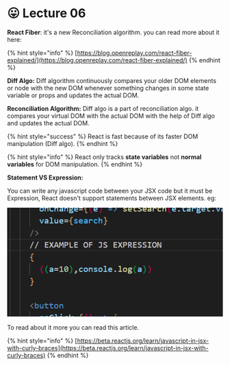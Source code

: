 # 😛 Lecture 06

**React Fiber**: it's a new Reconciliation algorithm. you can read more about it here:&#x20;

{% hint style="info" %}
[https://blog.openreplay.com/react-fiber-explained/](https://blog.openreplay.com/react-fiber-explained/)
{% endhint %}

**Diff Algo:**  Diff algorithm continuously compares your older DOM elements or node with the new DOM whenever something changes in some state variable or props and updates the actual DOM.

**Reconciliation Algorithm:** Diff algo is a part of reconciliation algo. it compares your virtual DOM with the actual DOM with the help of Diff algo and updates the actual DOM.

{% hint style="success" %}
React is fast because of its faster DOM manipulation (Diff algo).
{% endhint %}

{% hint style="info" %}
React only tracks **state variables** not **normal variables** for DOM manipulation.
{% endhint %}

**Statement VS Expression:**&#x20;

You can write any javascript code between your JSX code but it must be Expression, React doesn't support statements between JSX elements. eg:&#x20;

&#x20;![](../../.gitbook/assets/image.png)

To read about it more you can read this article.

{% hint style="info" %}
[https://beta.reactjs.org/learn/javascript-in-jsx-with-curly-braces](https://beta.reactjs.org/learn/javascript-in-jsx-with-curly-braces)
{% endhint %}
